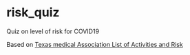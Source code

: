 # risk_quiz

Quiz on level of risk for COVID19

Based on [Texas medical Association List of Activities and Risk](https://www.texmed.org/TexasMedicineDetail.aspx?Pageid=46106&id=53977)
